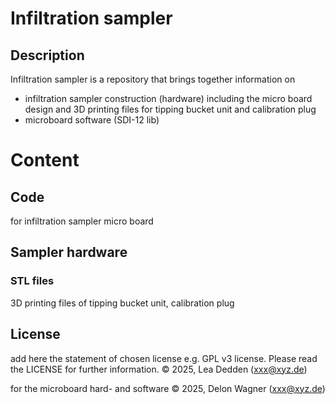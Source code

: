 # Infiltration sampler
## Description
Infiltration sampler is a repository that brings together information on 
- infiltration sampler construction (hardware) including the micro board design and 3D printing files for tipping bucket unit and calibration plug
- microboard software (SDI-12 lib)

# Content

## Code
for infiltration sampler micro board

## Sampler hardware
### STL files 
3D printing files of tipping bucket unit, calibration plug

## License
add here the statement of chosen license e.g. GPL v3 license. Please read the LICENSE for further information.
© 2025, Lea Dedden (xxx@xyz.de)

for the microboard hard- and software
© 2025, Delon Wagner (xxx@xyz.de)

